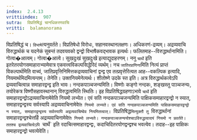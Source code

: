 ```yaml
---
index:  2.4.13
vrittiindex:  907
sutra:  विप्रतिषिद्धं चानधिकरणवाचि
vritti:  balamanorama 
---
```


विप्रतिषिद्धं च। `विभाषे`त्यनुवर्तते। विप्रतिषेधो विरोधः, सहानवस्थानलक्षणः। अधिकरणं-द्रव्यम्। अद्रव्यवाचि विरुद्धार्थकं च यदनेकं सुबन्तं तदवयवको द्वन्द्वो विभाषैकवद्भावक इत्यर्थः। फलितमाह--विरुद्धार्थानामिति। गोत्वा�आत्वम्। गोत्वा�आत्वे। सुखदुःखं सुखदुःखे इत्याद्युदाहरणम्। ननु `चार्थे` इति इतरेतरयोगसमाहाराभ्यामेवात्र एकवत्त्वविकल्पसिद्धेरिदं व्यर्थम्। नच `जातिरप्राणिना`मिति नित्यं प्राप्तं विकल्पार्थमिति वाच्यं, जातिप्रवृत्तिनिमित्तकद्रव्यवाचिनां द्वन्द्व एव तत्प्रवृत्तेरित्यत आह--वकल्पिक इत्यादि, नियमार्थमिदमित्यन्तम्। तेनेति। उक्तनियमेनेत्यर्थः। शीतोष्णे उदके स्त इति। अत्र विरुद्धार्थकत्वेऽपि द्रव्यवाचित्वान्न समाहारद्वन्द्व इति भावः। नन्दकपाञ्चजन्यमिति। विष्णोः कङ्गो नन्दकः, शङ्खस्तु पाञ्चजन्यः, तयोरेकत्र विष्णौसहावस्थानान् विरुद्धत्वमिति स्थितिः। इह विप्रतिषिद्धग्रहणाऽभावे `चार्थे` इति समाहारद्वन्द्वोऽद्रव्यवाचिनामेवेति नियमो लभ्येत। एवं सति नन्दकपाञ्चजन्यमिति पाक्षिकसमाहारद्वन्द्वो न स्यात्, समाहारद्वन्द्वस्य सर्वस्यापि अद्रव्यवाचिनामेवे`ति नियमो लभ्यते। एवं सति नन्दकपाञ्चजन्यमिति पाक्षिकसमाहारद्वन्द्वो न स्यात्, समाहारद्वन्द्वस्य सर्वस्यापि अद्रव्यवाचिष्वेव नियमितत्वात्। `विप्रतिषिद्ध`मित्युक्तौ तु `विरुद्धार्थानां समाहारद्वन्द्वश्चेत्तर्हि अद्रव्यवाचिनामेवे`ति नियमो लभ्यते। नन्दकपाञ्चजन्ययोश्चाऽविरुद्धत्वादयं नियमो न प्रवर्तते। ततश्च द्रव्यवाचित्वेऽपि `चार्थे` इति रदाचित्समाहारद्वन्द्वः, कदाचिदितरयोगद्वन्द्वश्च भवत्येव। तदाह--इह पाक्षिकः समाहारद्वन्द्वो भवत्येवेति। 

